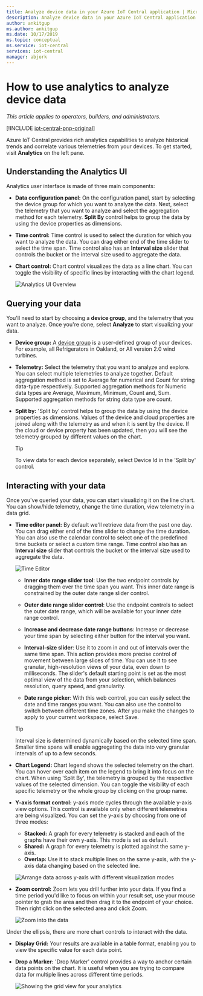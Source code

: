 ```yaml
---
title: Analyze device data in your Azure IoT Central application | Microsoft Docs
description: Analyze device data in your Azure IoT Central application.
author: ankitgup
ms.author: ankitgup
ms.date: 10/17/2019
ms.topic: conceptual
ms.service: iot-central
services: iot-central
manager: abjork
---
```


# How to use analytics to analyze device data

*This article applies to operators, builders, and administrators.*

[!INCLUDE [iot-central-pnp-original](../../../includes/iot-central-pnp-original-note.md)]

Azure IoT Central provides rich analytics capabilities to analyze historical trends and correlate various telemetries from your devices. To get started, visit **Analytics** on the left pane.

## Understanding the Analytics UI
Analytics user interface is made of three main components:
- **Data configuration panel:** On the configuration panel, start by selecting the device group for which you want to analyze the data. Next, select the telemetry that you want to analyze and select the aggregation method for each telemetry. **Split By** control helps to group the data by using the device properties as dimensions.

- **Time control:** Time control is used to select the duration for which you want to analyze the data. You can drag either end of the time slider to select the time span. Time control also has an **Interval size** slider that controls the bucket or the interval size used to aggregate the data. 

- **Chart control:** Chart control visualizes the data as a line chart. You can toggle the visibility of specific lines by interacting with the chart  legend. 


  ![Analytics UI Overview](media/howto-create-analytics-pnp/analyticsui.png)


## Querying your data

You'll need to start by choosing a **device group**, and the telemetry that you want to analyze. Once you're done, select **Analyze** to start visualizing your data.

- **Device group:** A [device group](howto-use-device-groups-pnp.md) is a user-defined group of your devices. For example, all Refrigerators in Oakland, or All version 2.0 wind turbines.

- **Telemetry:** Select the telemetry that you want to analyze and explore. You can select multiple telemetries to analyze together. Default aggregation method is set to Average for numerical and Count for string data-type respectively. Supported aggregation methods for Numeric data types are Average, Maximum, Minimum, Count and, Sum.  Supported aggregation methods for string data type are count.

- **Split by:** 'Split by' control helps to group the data by using the device properties as dimensions. Values of the device and cloud properties are joined along with the telemetry as and when it is sent by the device. If the cloud or device property has been updated, then you will see the telemetry grouped by different values on the chart.

    > [!TIP]
    > To view data for each device separately, select Device Id in the 'Split by' control.

## Interacting with your data

Once you've queried your data, you can start visualizing it on the line chart. You can show/hide telemetry, change the time duration, view telemetry in a data grid.

- **Time editor panel:** By default we'll retrieve data from the past one day. You can drag either end of the time slider to change the time duration. You can also use the calendar control to select one of the predefined time buckets or select a custom time range. Time control also has an **Interval size** slider that controls the bucket or the interval size used to aggregate the data.

    ![Time Editor](media/howto-create-analytics-pnp/timeeditorpanel.png)

    - **Inner date range slider tool**: Use the two endpoint controls by dragging them over the time span you want. This inner date range is constrained by the outer date range slider control.
    
   
    - **Outer date range slider control**: Use the endpoint controls to select the outer date range, which will be available for your inner date range control.

    - **Increase and decrease date range buttons**: Increase or decrease your time span by selecting either button for the interval you want.

    - **Interval-size slider**: Use it to zoom in and out of intervals over the same time span. This action provides more precise control of movement between large slices of time. You can use it to see granular, high-resolution views of your data, even down to milliseconds. The slider's default starting point is set as the most optimal view of the data from your selection, which balances resolution, query speed, and granularity.
    
    - **Date range picker**: With this web control, you can easily select the date and time ranges you want. You can also use the control to switch between different time zones. After you make the changes to apply to your current workspace, select Save.

    > [!TIP]
    > Interval size is determined dynamically based on the selected time span. Smaller time spans will enable aggregating the data into very granular intervals of up to a few seconds.


- **Chart Legend:** Chart legend shows the selected telemetry on the chart. You can hover over each item on the legend to bring it into focus on the chart. When using 'Split By', the telemetry is grouped by the respective values of the selected dimension. You can toggle the visibility of each specific telemetry or the whole group by clicking on the group name.  


- **Y-axis format control:** y-axis mode cycles through the available y-axis view options. This control is available only when different telemetries are being visualized. You can set the y-axis by choosing from one of three modes:

    - **Stacked:** A graph for every telemetry is stacked and each of the graphs have their own y-axis. This mode is set as default.
    - **Shared:** A graph for every telemetry is plotted against the same y-axis.
    - **Overlap:** Use it to stack multiple lines on the same y-axis, with the y-axis data changing based on the selected line.

  ![Arrange data across y-axis with different visualization modes](media/howto-create-analytics-pnp/yaxiscontrol.png)

- **Zoom control:** Zoom lets you drill further into your data. If you find a time period you'd like to focus on within your result set, use your mouse pointer to grab the area and then drag it to the endpoint of your choice. Then right click on the selected area and click Zoom.

  ![Zoom into the data](media/howto-create-analytics-pnp/zoom.png)

Under the ellipsis, there are more chart controls to interact with the data.

- **Display Grid:** Your results are available in a table format, enabling you to view the specific value for each data point.

- **Drop a Marker:** 'Drop Marker' control provides a way to anchor certain data points on the chart. It is useful when you are trying to compare data for multiple lines across different time periods.

  ![Showing the grid view for your analytics](media/howto-create-analytics-pnp/additionalchartcontrols.png)